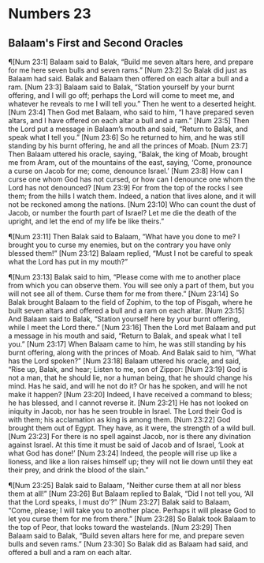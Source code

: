 # Numbers 23

## Balaam's First and Second Oracles
¶[Num 23:1] Balaam said to Balak, “Build me seven altars here, and prepare for me here seven bulls and seven rams.”
[Num 23:2] So Balak did just as Balaam had said. Balak and Balaam then offered on each altar a bull and a ram.
[Num 23:3] Balaam said to Balak, “Station yourself by your burnt offering, and I will go off; perhaps the Lord will come to meet me, and whatever he reveals to me I will tell you.” Then he went to a deserted height.
[Num 23:4] Then God met Balaam, who said to him, “I have prepared seven altars, and I have offered on each altar a bull and a ram.”
[Num 23:5] Then the Lord put a message in Balaam’s mouth and said, “Return to Balak, and speak what I tell you.”
[Num 23:6] So he returned to him, and he was still standing by his burnt offering, he and all the princes of Moab.
[Num 23:7] Then Balaam uttered his oracle, saying, “Balak, the king of Moab, brought me from Aram, out of the mountains of the east, saying, ‘Come, pronounce a curse on Jacob for me; come, denounce Israel.’
[Num 23:8] How can I curse one whom God has not cursed, or how can I denounce one whom the Lord has not denounced?
[Num 23:9] For from the top of the rocks I see them; from the hills I watch them. Indeed, a nation that lives alone, and it will not be reckoned among the nations.
[Num 23:10] Who can count the dust of Jacob, or number the fourth part of Israel? Let me die the death of the upright, and let the end of my life be like theirs.”

¶[Num 23:11] Then Balak said to Balaam, “What have you done to me? I brought you to curse my enemies, but on the contrary you have only blessed them!”
[Num 23:12] Balaam replied, “Must I not be careful to speak what the Lord has put in my mouth?”

¶[Num 23:13] Balak said to him, “Please come with me to another place from which you can observe them. You will see only a part of them, but you will not see all of them. Curse them for me from there.”
[Num 23:14] So Balak brought Balaam to the field of Zophim, to the top of Pisgah, where he built seven altars and offered a bull and a ram on each altar.
[Num 23:15] And Balaam said to Balak, “Station yourself here by your burnt offering, while I meet the Lord there.”
[Num 23:16] Then the Lord met Balaam and put a message in his mouth and said, “Return to Balak, and speak what I tell you.”
[Num 23:17] When Balaam came to him, he was still standing by his burnt offering, along with the princes of Moab. And Balak said to him, “What has the Lord spoken?”
[Num 23:18] Balaam uttered his oracle, and said, “Rise up, Balak, and hear; Listen to me, son of Zippor:
[Num 23:19] God is not a man, that he should lie, nor a human being, that he should change his mind. Has he said, and will he not do it? Or has he spoken, and will he not make it happen?
[Num 23:20] Indeed, I have received a command to bless; he has blessed, and I cannot reverse it.
[Num 23:21] He has not looked on iniquity in Jacob, nor has he seen trouble in Israel. The Lord their God is with them; his acclamation as king is among them.
[Num 23:22] God brought them out of Egypt. They have, as it were, the strength of a wild bull.
[Num 23:23] For there is no spell against Jacob, nor is there any divination against Israel. At this time it must be said of Jacob and of Israel, ‘Look at what God has done!’
[Num 23:24] Indeed, the people will rise up like a lioness, and like a lion raises himself up; they will not lie down until they eat their prey, and drink the blood of the slain.”

¶[Num 23:25] Balak said to Balaam, “Neither curse them at all nor bless them at all!”
[Num 23:26] But Balaam replied to Balak, “Did I not tell you, ‘All that the Lord speaks, I must do’?”
[Num 23:27] Balak said to Balaam, “Come, please; I will take you to another place. Perhaps it will please God to let you curse them for me from there.”
[Num 23:28] So Balak took Balaam to the top of Peor, that looks toward the wastelands.
[Num 23:29] Then Balaam said to Balak, “Build seven altars here for me, and prepare seven bulls and seven rams.”
[Num 23:30] So Balak did as Balaam had said, and offered a bull and a ram on each altar.
